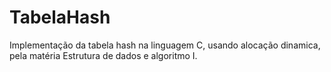 TabelaHash
==========

Implementação da tabela hash na linguagem C, usando alocação dinamica, pela matéria Estrutura de dados e algoritmo I.
